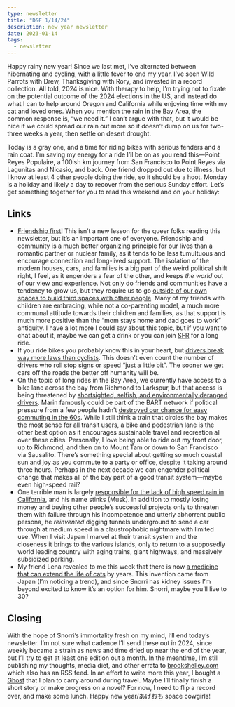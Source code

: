 ```yaml
---
type: newsletter
title: "D&F 1/14/24"
description: new year newsletter
date: 2023-01-14
tags:
  - newsletter
---
```


Happy rainy new year! Since we last met, I’ve alternated between hibernating and cycling, with a little fever to end my year. I’ve seen Wild Parrots with Drew, Thanksgiving with Rory, and invested in a record collection. All told, 2024 is nice. With therapy to help, I’m trying not to fixate on the potential outcome of the 2024 elections in the US, and instead do what I can to help around Oregon and California while enjoying time with my cat and loved ones. When you mention the rain in the Bay Area, the common response is, “we need it.” I can’t argue with that, but it would be nice if we could spread our rain out more so it doesn’t dump on us for two-three weeks a year, then settle on desert drought. 

Today is a gray one, and a time for riding bikes with serious fenders and a rain coat.   I’m saving my energy for a ride I’ll be on as you read this—Point Reyes Populaire, a 100ish km journey from San Francisco to  Point Reyes via Lagunitas and Nicasio, and back. One friend dropped out due to illness, but I know at least 4 other people doing the ride, so it should be a hoot. Monday is a holiday and likely a day to recover from the serious Sunday effort. Let’s get something together for you to read this weekend and on your holiday:

## Links

- [Friendship first](https://archive.ph/4e8TG)! This isn’t a new lesson for the queer folks reading this newsletter, but it’s an important one of everyone. Friendship and community is a much better organizing principle for our lives than a romantic partner or nuclear family, as it tends to be less tumultuous and encourage connection and long-lived support. The isolation of the modern houses, cars, and families is a big part of the weird political shift right, I feel, as it engenders a fear of the other, and keeps _the world_ out of our view and experience. Not only do friends and communities have a tendency to grow us, but they require us to go [outside of our own spaces to build third spaces with other people](https://www.cnu.org/publicsquare/2023/11/13/children-left-behind-suburbia-need-better-community-design). Many of my friends with children are embracing, while not a co-parenting model, a much more communal attitude towards their children and families, as that support is much more positive than the “mom stays home and dad goes to work” antiquity. I have a lot more I could say about this topic, but if you want to chat about it, maybe we can get a drink or you can join [SFR](https://sfrandonneurs.org) for a long ride.
- If you ride bikes you probably know this in your heart, but [drivers break way more laws than cyclists](https://electrek.co/2024/01/11/cars-or-bikes-surprising-results-of-study-reveal-who-breaks-more-road-laws/). This doesn’t even count the number of drivers who roll stop signs or speed “just a little bit”. The sooner we get cars off the roads the better off humanity will be.
- On the topic of long rides in the Bay Area, we currently have access to a bike lane across the bay from Richmond to Larkspur, but that access is being threatened by [shortsighted, selfish, and environmentally deranged drivers](https://sf.streetsblog.org/2023/10/03/rsr-bridge-pilot-coming-to-an-end-whats-next). Marin famously could be part of the BART network if political pressure from a few people hadn’t [destroyed our chance for easy commuting in the 60s](https://www.sfgate.com/local/article/Marin-County-BART-Golden-Gate-Bridge-study-14364699.php). While I still think a train that circles the bay makes the most sense for all transit users, a bike and pedestrian lane is the other best option as it encourages sustainable travel and recreation all over these cities. Personally, I love being able to ride out my front door, up to Richmond, and then on to Mount Tam or down to San Francisco via Sausalito. There’s something special about getting so much coastal sun and joy as you commute to a party or office, despite it taking around three hours. Perhaps in the next decade we can engender political change that makes all of the bay part of a good transit system—maybe even high-speed rail?
- One terrible man is largely [responsible for the lack of high speed rain in California](https://davekarpf.substack.com/p/elon-musk-and-the-infinite-rebuy), and his name stinks (Musk). In addition to mostly losing money and buying other people’s successful projects only to threaten them with failure through his incompetence and utterly abhorrent public persona, he _reinvented_ digging tunnels underground to send a car through at medium speed in a claustrophobic nightmare with limited use. When I visit Japan I marvel at their transit system and the closeness it brings to the various islands, only to return to a supposedly world leading country with aging trains, giant highways, and massively subsidized parking. 
- My friend Lena revealed to me this week that there is now [a medicine that can extend the life of cats](https://www.fda.gov/news-events/press-announcements/fda-conditionally-approves-first-drug-anemia-cats-chronic-kidney-disease) by years. This invention came from Japan (I’m noticing a trend), and since Snorri has kidney issues I’m beyond excited to know it’s an option for him. Snorri, maybe you’ll live to 30?

## Closing

With the hope of Snorri’s immortality fresh on my mind, I’ll end today’s newsletter. I’m not sure what cadence I’ll send these out in 2024, since weekly became a strain as news and time dried up near the end of the year, but I’ll try to get at least one edition out a month. In the meantime, I’m still publishing my thoughts, media diet, and other errata to [brookshelley.com](https://brookshelley.com) which also has an RSS feed. In an effort to write more this year, I bought a [Ghost](https://getfreewrite.com/products/traveler-ghost-edition) that I plan to carry around during travel. Maybe I’ll finally finish a short story or make progress on a novel? For now, I need to flip a record over, and make some lunch. Happy new year/あげおも space cowgirls!